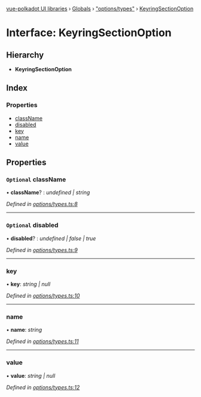 [vue-polkadot UI libraries](../README.md) › [Globals](../globals.md) › ["options/types"](../modules/_options_types_.md) › [KeyringSectionOption](_options_types_.keyringsectionoption.md)

# Interface: KeyringSectionOption

## Hierarchy

* **KeyringSectionOption**

## Index

### Properties

* [className](_options_types_.keyringsectionoption.md#optional-classname)
* [disabled](_options_types_.keyringsectionoption.md#optional-disabled)
* [key](_options_types_.keyringsectionoption.md#key)
* [name](_options_types_.keyringsectionoption.md#name)
* [value](_options_types_.keyringsectionoption.md#value)

## Properties

### `Optional` className

• **className**? : *undefined | string*

*Defined in [options/types.ts:8](https://github.com/vue-polkadot/vue-ui/blob/52faa75/packages/vue-keyring/src/options/types.ts#L8)*

___

### `Optional` disabled

• **disabled**? : *undefined | false | true*

*Defined in [options/types.ts:9](https://github.com/vue-polkadot/vue-ui/blob/52faa75/packages/vue-keyring/src/options/types.ts#L9)*

___

###  key

• **key**: *string | null*

*Defined in [options/types.ts:10](https://github.com/vue-polkadot/vue-ui/blob/52faa75/packages/vue-keyring/src/options/types.ts#L10)*

___

###  name

• **name**: *string*

*Defined in [options/types.ts:11](https://github.com/vue-polkadot/vue-ui/blob/52faa75/packages/vue-keyring/src/options/types.ts#L11)*

___

###  value

• **value**: *string | null*

*Defined in [options/types.ts:12](https://github.com/vue-polkadot/vue-ui/blob/52faa75/packages/vue-keyring/src/options/types.ts#L12)*
